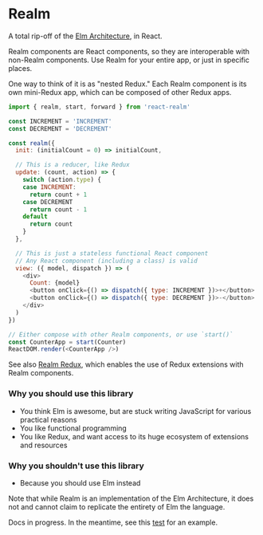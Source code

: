 # Realm

A total rip-off of the [Elm Architecture](https://github.com/evancz/elm-architecture-tutorial/), in React.

Realm components are React components, so they are interoperable with non-Realm components. Use Realm for your entire app, or just in specific places.

One way to think of it is as "nested Redux." Each Realm component is its own mini-Redux app, which can be composed of other Redux apps.

```js
import { realm, start, forward } from 'react-realm'

const INCREMENT = 'INCREMENT'
const DECREMENT = 'DECREMENT'

const realm({
  init: (initialCount = 0) => initialCount,

  // This is a reducer, like Redux
  update: (count, action) => {
    switch (action.type) {
    case INCREMENT:
      return count + 1
    case DECREMENT
      return count - 1
    default
      return count
    }
  },

  // This is just a stateless functional React component
  // Any React component (including a class) is valid
  view: ({ model, dispatch }) => (
    <div>
      Count: {model}
      <button onClick={() => dispatch({ type: INCREMENT })>+</button>
      <button onClick={() => dispatch({ type: DECREMENT })>-</button>
    </div>
  )
})

// Either compose with other Realm components, or use `start()`
const CounterApp = start(Counter)
ReactDOM.render(<CounterApp />)
```

See also [Realm Redux](https://github.com/acdlite/realm-redux), which enables the use of Redux extensions with Realm components.

### Why you should use this library

- You think Elm is awesome, but are stuck writing JavaScript for various practical reasons
- You like functional programming
- You like Redux, and want access to its huge ecosystem of extensions and resources

### Why you shouldn't use this library

- Because you should use Elm instead

Note that while Realm is an implementation of the Elm Architecture, it does not and cannot claim to replicate the entirety of Elm the language.

Docs in progress. In the meantime, see this [test](https://github.com/acdlite/realm/blob/master/src/__tests__/realm-test.js) for an example.
